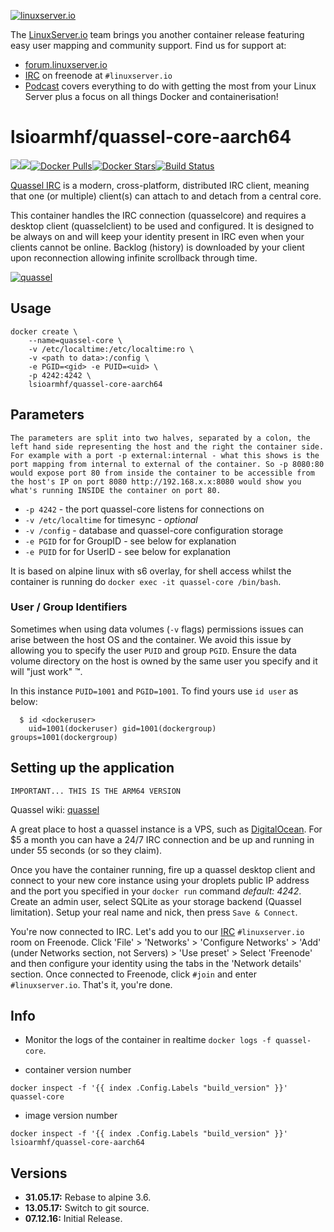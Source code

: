 [linuxserverurl]: https://linuxserver.io
[forumurl]: https://forum.linuxserver.io
[ircurl]: https://www.linuxserver.io/irc/
[podcasturl]: https://www.linuxserver.io/podcast/
[appurl]: http://quassel-irc.org/
[hub]: https://hub.docker.com/r/lsioarmhf/quassel-core-aarch64/

[![linuxserver.io](https://raw.githubusercontent.com/linuxserver/docker-templates/master/linuxserver.io/img/linuxserver_medium.png)][linuxserverurl]

The [LinuxServer.io][linuxserverurl] team brings you another container release featuring easy user mapping and community support. Find us for support at:
* [forum.linuxserver.io][forumurl]
* [IRC][ircurl] on freenode at `#linuxserver.io`
* [Podcast][podcasturl] covers everything to do with getting the most from your Linux Server plus a focus on all things Docker and containerisation!

# lsioarmhf/quassel-core-aarch64
[![](https://images.microbadger.com/badges/version/lsioarmhf/quassel-core-aarch64.svg)](https://microbadger.com/images/lsioarmhf/quassel-core-aarch64 "Get your own version badge on microbadger.com")[![](https://images.microbadger.com/badges/image/lsioarmhf/quassel-core-aarch64.svg)](http://microbadger.com/images/lsioarmhf/quassel-core-aarch64 "Get your own image badge on microbadger.com")[![Docker Pulls](https://img.shields.io/docker/pulls/lsioarmhf/quassel-core-aarch64.svg)][hub][![Docker Stars](https://img.shields.io/docker/stars/lsioarmhf/quassel-core-aarch64.svg)][hub][![Build Status](https://ci.linuxserver.io/buildStatus/icon?job=Docker-Builders/arm64/arm64-quassel-core)](https://ci.linuxserver.io/job/Docker-Builders/job/arm64/job/arm64-quassel-core/)

[Quassel IRC][appurl] is a modern, cross-platform, distributed IRC client, meaning that one (or multiple) client(s) can attach to and detach from a central core.

This container handles the IRC connection (quasselcore) and requires a desktop client (quasselclient) to be used and configured. It is designed to be always on and will keep your identity present in IRC even when your clients cannot be online. Backlog (history) is downloaded by your client upon reconnection allowing infinite scrollback through time.

[![quassel](http://icons.iconarchive.com/icons/oxygen-icons.org/oxygen/256/Apps-quassel-icon.png)][appurl]

## Usage

```
docker create \
	--name=quassel-core \
	-v /etc/localtime:/etc/localtime:ro \
	-v <path to data>:/config \
	-e PGID=<gid> -e PUID=<uid> \
	-p 4242:4242 \
	lsioarmhf/quassel-core-aarch64
```

## Parameters

`The parameters are split into two halves, separated by a colon, the left hand side representing the host and the right the container side. 
For example with a port -p external:internal - what this shows is the port mapping from internal to external of the container.
So -p 8080:80 would expose port 80 from inside the container to be accessible from the host's IP on port 8080
http://192.168.x.x:8080 would show you what's running INSIDE the container on port 80.`


* `-p 4242` - the port quassel-core listens for connections on
* `-v /etc/localtime` for timesync - *optional*
* `-v /config` - database and quassel-core configuration storage
* `-e PGID` for for GroupID - see below for explanation
* `-e PUID` for for UserID - see below for explanation

It is based on alpine linux with s6 overlay, for shell access whilst the container is running do `docker exec -it quassel-core /bin/bash`.

### User / Group Identifiers

Sometimes when using data volumes (`-v` flags) permissions issues can arise between the host OS and the container. We avoid this issue by allowing you to specify the user `PUID` and group `PGID`. Ensure the data volume directory on the host is owned by the same user you specify and it will "just work" ™.

In this instance `PUID=1001` and `PGID=1001`. To find yours use `id user` as below:

```
  $ id <dockeruser>
    uid=1001(dockeruser) gid=1001(dockergroup) groups=1001(dockergroup)
```

## Setting up the application
`IMPORTANT... THIS IS THE ARM64 VERSION`

Quassel wiki: [quassel](http://bugs.quassel-irc.org/projects/quassel-irc/wiki)

A great place to host a quassel instance is a VPS, such as [DigitalOcean](https://www.digitalocean.com/?refcode=501c48b34b8c). For $5 a month you can have a 24/7 IRC connection and be up and running in under 55 seconds (or so they claim).

Once you have the container running, fire up a quassel desktop client and connect to your new core instance using your droplets public IP address and the port you specified in your `docker run` command *default: 4242*. Create an admin user, select SQLite as your storage backend (Quassel limitation). Setup your real name and nick, then press `Save & Connect`.

You're now connected to IRC. Let's add you to our [IRC](http://www.linuxserver.io/index.php/irc/) `#linuxserver.io` room on Freenode. Click 'File' > 'Networks' > 'Configure Networks' > 'Add' (under Networks section, not Servers) > 'Use preset' > Select 'Freenode' and then configure your identity using the tabs in the 'Network details' section. Once connected to Freenode, click `#join` and enter `#linuxserver.io`. That's it, you're done.

## Info

* Monitor the logs of the container in realtime `docker logs -f quassel-core`.

* container version number 

`docker inspect -f '{{ index .Config.Labels "build_version" }}' quassel-core`

* image version number

`docker inspect -f '{{ index .Config.Labels "build_version" }}' lsioarmhf/quassel-core-aarch64`


## Versions

+ **31.05.17:** Rebase to alpine 3.6.
+ **13.05.17:** Switch to git source.
+ **07.12.16:** Initial Release.
